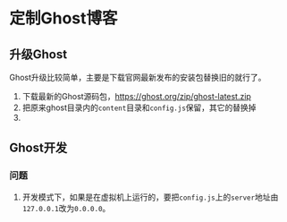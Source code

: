 # 定制Ghost博客

## 升级Ghost

Ghost升级比较简单，主要是下载官网最新发布的安装包替换旧的就行了。

1. 下载最新的Ghost源码包，https://ghost.org/zip/ghost-latest.zip
2. 把原来ghost目录内的`content`目录和`config.js`保留，其它的替换掉
3. 

## Ghost开发

### 问题

1. 开发模式下，如果是在虚拟机上运行的，要把`config.js`上的`server`地址由`127.0.0.1`改为`0.0.0.0`。
